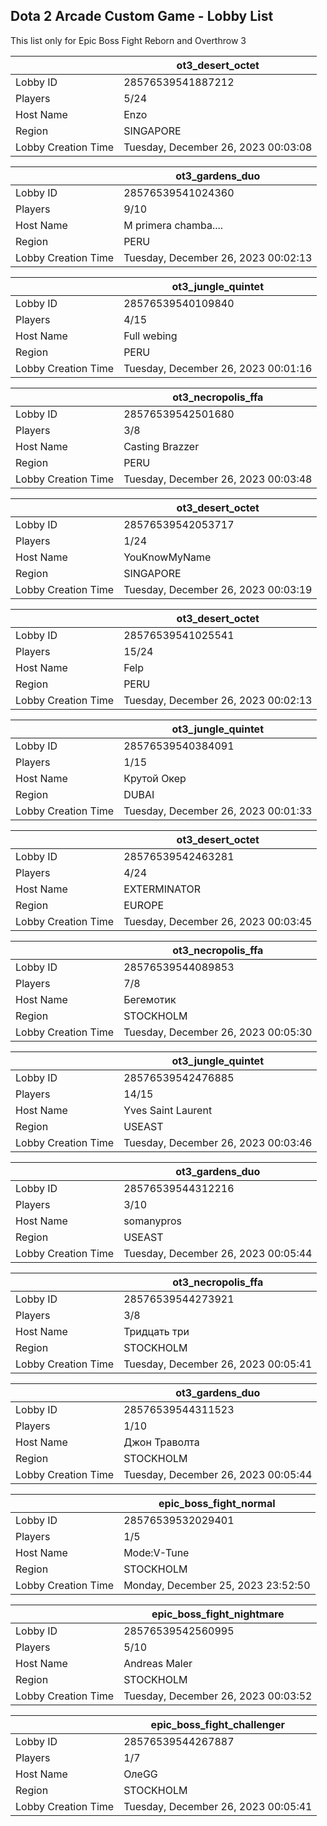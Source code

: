 ## Dota 2 Arcade Custom Game - Lobby List

This list only for Epic Boss Fight Reborn and Overthrow 3

|  | ot3_desert_octet |
| ------ | ------ |
| Lobby ID | 28576539541887212 |
| Players | 5/24 |
| Host Name | Enzo |
| Region | SINGAPORE |
| Lobby Creation Time | Tuesday, December 26, 2023 00:03:08 |


|  | ot3_gardens_duo |
| ------ | ------ |
| Lobby ID | 28576539541024360 |
| Players | 9/10 |
| Host Name | M primera chamba.... |
| Region | PERU |
| Lobby Creation Time | Tuesday, December 26, 2023 00:02:13 |


|  | ot3_jungle_quintet |
| ------ | ------ |
| Lobby ID | 28576539540109840 |
| Players | 4/15 |
| Host Name | Full webing |
| Region | PERU |
| Lobby Creation Time | Tuesday, December 26, 2023 00:01:16 |


|  | ot3_necropolis_ffa |
| ------ | ------ |
| Lobby ID | 28576539542501680 |
| Players | 3/8 |
| Host Name | Casting Brazzer |
| Region | PERU |
| Lobby Creation Time | Tuesday, December 26, 2023 00:03:48 |


|  | ot3_desert_octet |
| ------ | ------ |
| Lobby ID | 28576539542053717 |
| Players | 1/24 |
| Host Name | YouKnowMyName |
| Region | SINGAPORE |
| Lobby Creation Time | Tuesday, December 26, 2023 00:03:19 |


|  | ot3_desert_octet |
| ------ | ------ |
| Lobby ID | 28576539541025541 |
| Players | 15/24 |
| Host Name | Felp |
| Region | PERU |
| Lobby Creation Time | Tuesday, December 26, 2023 00:02:13 |


|  | ot3_jungle_quintet |
| ------ | ------ |
| Lobby ID | 28576539540384091 |
| Players | 1/15 |
| Host Name | Крутой Окер |
| Region | DUBAI |
| Lobby Creation Time | Tuesday, December 26, 2023 00:01:33 |


|  | ot3_desert_octet |
| ------ | ------ |
| Lobby ID | 28576539542463281 |
| Players | 4/24 |
| Host Name | EXTERMINATOR |
| Region | EUROPE |
| Lobby Creation Time | Tuesday, December 26, 2023 00:03:45 |


|  | ot3_necropolis_ffa |
| ------ | ------ |
| Lobby ID | 28576539544089853 |
| Players | 7/8 |
| Host Name | Бегемотик |
| Region | STOCKHOLM |
| Lobby Creation Time | Tuesday, December 26, 2023 00:05:30 |


|  | ot3_jungle_quintet |
| ------ | ------ |
| Lobby ID | 28576539542476885 |
| Players | 14/15 |
| Host Name | Yves Saint Laurent |
| Region | USEAST |
| Lobby Creation Time | Tuesday, December 26, 2023 00:03:46 |


|  | ot3_gardens_duo |
| ------ | ------ |
| Lobby ID | 28576539544312216 |
| Players | 3/10 |
| Host Name | somanypros |
| Region | USEAST |
| Lobby Creation Time | Tuesday, December 26, 2023 00:05:44 |


|  | ot3_necropolis_ffa |
| ------ | ------ |
| Lobby ID | 28576539544273921 |
| Players | 3/8 |
| Host Name | Тридцать три |
| Region | STOCKHOLM |
| Lobby Creation Time | Tuesday, December 26, 2023 00:05:41 |


|  | ot3_gardens_duo |
| ------ | ------ |
| Lobby ID | 28576539544311523 |
| Players | 1/10 |
| Host Name | Джон Траволта |
| Region | STOCKHOLM |
| Lobby Creation Time | Tuesday, December 26, 2023 00:05:44 |


|  | epic_boss_fight_normal |
| ------ | ------ |
| Lobby ID | 28576539532029401 |
| Players | 1/5 |
| Host Name | Mode:V-Tune |
| Region | STOCKHOLM |
| Lobby Creation Time | Monday, December 25, 2023 23:52:50 |


|  | epic_boss_fight_nightmare |
| ------ | ------ |
| Lobby ID | 28576539542560995 |
| Players | 5/10 |
| Host Name | Andreas Maler |
| Region | STOCKHOLM |
| Lobby Creation Time | Tuesday, December 26, 2023 00:03:52 |


|  | epic_boss_fight_challenger |
| ------ | ------ |
| Lobby ID | 28576539544267887 |
| Players | 1/7 |
| Host Name | ОлеGG |
| Region | STOCKHOLM |
| Lobby Creation Time | Tuesday, December 26, 2023 00:05:41 |


